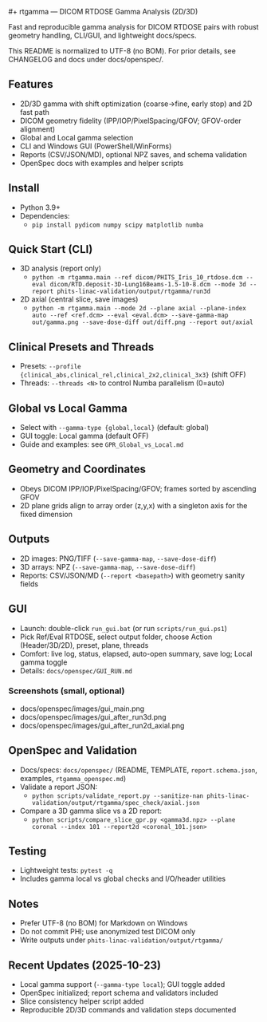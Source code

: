 #+ rtgamma — DICOM RTDOSE Gamma Analysis (2D/3D)

Fast and reproducible gamma analysis for DICOM RTDOSE pairs with robust geometry handling, CLI/GUI, and lightweight docs/specs.

This README is normalized to UTF-8 (no BOM). For prior details, see CHANGELOG and docs under docs/openspec/.

## Features
- 2D/3D gamma with shift optimization (coarse→fine, early stop) and 2D fast path
- DICOM geometry fidelity (IPP/IOP/PixelSpacing/GFOV; GFOV-order alignment)
- Global and Local gamma selection
- CLI and Windows GUI (PowerShell/WinForms)
- Reports (CSV/JSON/MD), optional NPZ saves, and schema validation
- OpenSpec docs with examples and helper scripts

## Install
- Python 3.9+
- Dependencies:
  - `pip install pydicom numpy scipy matplotlib numba`

## Quick Start (CLI)
- 3D analysis (report only)
  - `python -m rtgamma.main --ref dicom/PHITS_Iris_10_rtdose.dcm --eval dicom/RTD.deposit-3D-Lung16Beams-1.5-10-8.dcm --mode 3d --report phits-linac-validation/output/rtgamma/run3d`
- 2D axial (central slice, save images)
  - `python -m rtgamma.main --mode 2d --plane axial --plane-index auto --ref <ref.dcm> --eval <eval.dcm> --save-gamma-map out/gamma.png --save-dose-diff out/diff.png --report out/axial`

## Clinical Presets and Threads
- Presets: `--profile {clinical_abs,clinical_rel,clinical_2x2,clinical_3x3}` (shift OFF)
- Threads: `--threads <N>` to control Numba parallelism (0=auto)

## Global vs Local Gamma
- Select with `--gamma-type {global,local}` (default: global)
- GUI toggle: Local gamma (default OFF)
- Guide and examples: see `GPR_Global_vs_Local.md`

## Geometry and Coordinates
- Obeys DICOM IPP/IOP/PixelSpacing/GFOV; frames sorted by ascending GFOV
- 2D plane grids align to array order (z,y,x) with a singleton axis for the fixed dimension

## Outputs
- 2D images: PNG/TIFF (`--save-gamma-map`, `--save-dose-diff`)
- 3D arrays: NPZ (`--save-gamma-map`, `--save-dose-diff`)
- Reports: CSV/JSON/MD (`--report <basepath>`) with geometry sanity fields

## GUI
- Launch: double-click `run_gui.bat` (or run `scripts/run_gui.ps1`)
- Pick Ref/Eval RTDOSE, select output folder, choose Action (Header/3D/2D), preset, plane, threads
- Comfort: live log, status, elapsed, auto-open summary, save log; Local gamma toggle
- Details: `docs/openspec/GUI_RUN.md`
 
### Screenshots (small, optional)
- docs/openspec/images/gui_main.png
- docs/openspec/images/gui_after_run3d.png
- docs/openspec/images/gui_after_run2d_axial.png

## OpenSpec and Validation
- Docs/specs: `docs/openspec/` (README, TEMPLATE, `report.schema.json`, examples, `rtgamma_openspec.md`)
- Validate a report JSON:
  - `python scripts/validate_report.py --sanitize-nan phits-linac-validation/output/rtgamma/spec_check/axial.json`
- Compare a 3D gamma slice vs a 2D report:
  - `python scripts/compare_slice_gpr.py <gamma3d.npz> --plane coronal --index 101 --report2d <coronal_101.json>`

## Testing
- Lightweight tests: `pytest -q`
- Includes gamma local vs global checks and I/O/header utilities

## Notes
- Prefer UTF-8 (no BOM) for Markdown on Windows
- Do not commit PHI; use anonymized test DICOM only
- Write outputs under `phits-linac-validation/output/rtgamma/`

## Recent Updates (2025-10-23)
- Local gamma support (`--gamma-type local`); GUI toggle added
- OpenSpec initialized; report schema and validators included
- Slice consistency helper script added
- Reproducible 2D/3D commands and validation steps documented
